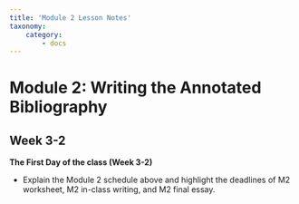 ```yaml
---
title: 'Module 2 Lesson Notes'
taxonomy:
    category:
        - docs
---
```


# Module 2: Writing the Annotated Bibliography


## Week 3-2
**The First Day of the class (Week 3-2)**

  - Explain the Module 2 schedule above and highlight the deadlines of
    M2 worksheet, M2 in-class writing, and M2 final essay.
